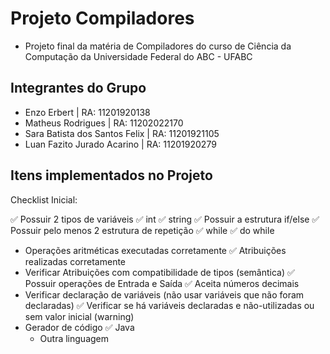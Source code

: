 # Projeto Compiladores
- Projeto final da matéria de Compiladores do curso de Ciência da Computação da Universidade Federal do ABC - UFABC

## Integrantes do Grupo
- Enzo Erbert | RA: 11201920138
- Matheus Rodrigues | RA: 11202022170
- Sara Batista dos Santos Felix | RA: 11201921105
- Luan Fazito Jurado Acarino | RA: 11201920279

## Itens implementados no Projeto
Checklist Inicial:

✅ Possuir 2 tipos de variáveis 
  ✅ int
  ✅ string
✅ Possuir a estrutura if/else
✅ Possuir pelo menos 2 estrutura de repetição 
  ✅ while
  ✅ do while
- Operações aritméticas executadas corretamente
✅ Atribuições realizadas corretamente
- Verificar Atribuições com compatibilidade de tipos (semântica)
✅ Possuir operações de Entrada e Saída
✅ Aceita números decimais
- Verificar declaração de variáveis (não usar variáveis que não foram declaradas)
✅ Verificar se há variáveis declaradas e não-utilizadas ou sem valor inicial (warning)
- Gerador de código
  ✅ Java
  - Outra linguagem
